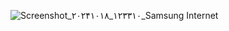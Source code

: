 ![Screenshot_۲۰۲۴۱۰۱۸_۱۲۳۳۱۰_Samsung Internet](https://github.com/user-attachments/assets/0297b469-7195-43aa-8cef-af1c9d3d88d5)
